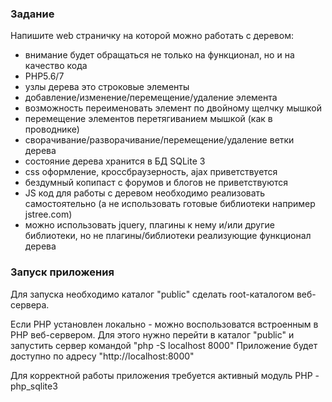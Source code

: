 ### Задание

Напишите web страничку на которой можно работать с деревом:
 
- внимание будет обращаться не только на функционал, но и на качество кода
- PHP5.6/7
- узлы дерева это строковые элементы
- добавление/изменение/перемещение/удаление элемента
- возможность переименовать элемент по двойному щелчку мышкой
- перемещение элементов перетягиванием мышкой (как в проводнике)
- сворачивание/разворачивание/перемещение/удаление ветки дерева
- состояние дерева хранится в БД SQLite 3
- css оформление, кроссбраузерность, ajax приветствуется
- бездумный копипаст с форумов и блогов не приветствуются
- JS код для работы с деревом необходимо реализовать самостоятельно (а не использовать готовые библиотеки например jstree.com)
- можно использовать jquery, плагины к нему и/или другие библиотеки, но не плагины/библиотеки реализующие функционал дерева


### Запуск приложения

Для запуска необходимо каталог "public" сделать root-каталогом веб-сервера.

Если PHP установлен локально - можно воспользоватся встроенным в PHP веб-сервером. 
Для этого нужно перейти в каталог "public"  и запустить сервер командой "php -S localhost 8000"
Приложение будет доступно по адресу "http://localhost:8000"

Для корректной работы приложения требуется активный модуль PHP - php_sqlite3